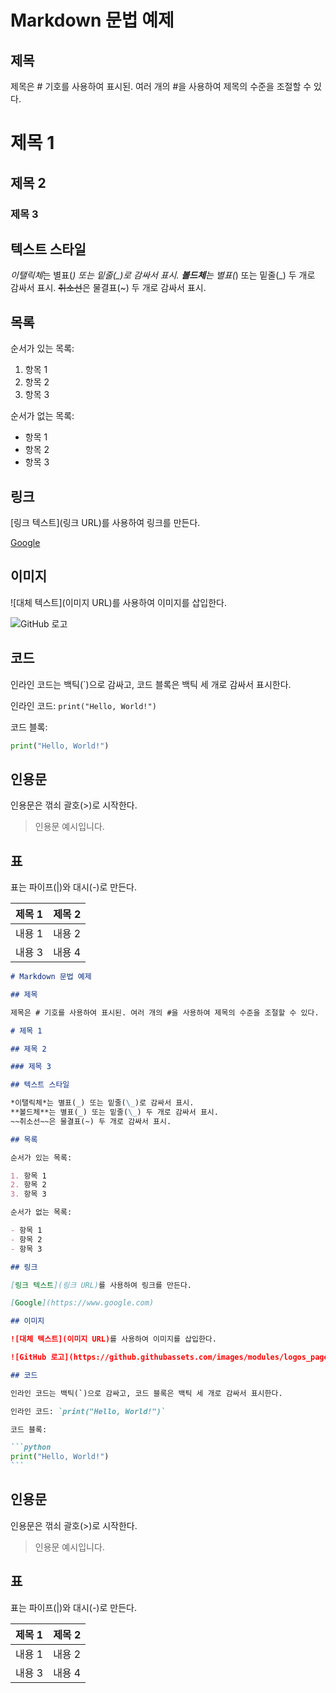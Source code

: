 # Markdown 문법 예제

## 제목

제목은 # 기호를 사용하여 표시된. 여러 개의 #을 사용하여 제목의 수준을 조절할 수 있다.

# 제목 1

## 제목 2

### 제목 3

## 텍스트 스타일

*이탤릭체*는 별표(_) 또는 밑줄(\_)로 감싸서 표시.
**볼드체**는 별표(_) 또는 밑줄(\_) 두 개로 감싸서 표시.
~~취소선~~은 물결표(~) 두 개로 감싸서 표시.

## 목록

순서가 있는 목록:

1. 항목 1
2. 항목 2
3. 항목 3

순서가 없는 목록:

- 항목 1
- 항목 2
- 항목 3

## 링크

[링크 텍스트](링크 URL)를 사용하여 링크를 만든다.

[Google](https://www.google.com)

## 이미지

![대체 텍스트](이미지 URL)를 사용하여 이미지를 삽입한다.

![GitHub 로고](https://github.githubassets.com/images/modules/logos_page/GitHub-Mark.png)

## 코드

인라인 코드는 백틱(`)으로 감싸고, 코드 블록은 백틱 세 개로 감싸서 표시한다.

인라인 코드: `print("Hello, World!")`

코드 블록:

```python
print("Hello, World!")
```

## 인용문

인용문은 꺾쇠 괄호(>)로 시작한다.

> 인용문 예시입니다.

## 표

표는 파이프(|)와 대시(-)로 만든다.

| 제목 1 | 제목 2 |
| ------ | ------ |
| 내용 1 | 내용 2 |
| 내용 3 | 내용 4 |

````markdown
# Markdown 문법 예제

## 제목

제목은 # 기호를 사용하여 표시된. 여러 개의 #을 사용하여 제목의 수준을 조절할 수 있다.

# 제목 1

## 제목 2

### 제목 3

## 텍스트 스타일

*이탤릭체*는 별표(_) 또는 밑줄(\_)로 감싸서 표시.
**볼드체**는 별표(_) 또는 밑줄(\_) 두 개로 감싸서 표시.
~~취소선~~은 물결표(~) 두 개로 감싸서 표시.

## 목록

순서가 있는 목록:

1. 항목 1
2. 항목 2
3. 항목 3

순서가 없는 목록:

- 항목 1
- 항목 2
- 항목 3

## 링크

[링크 텍스트](링크 URL)를 사용하여 링크를 만든다.

[Google](https://www.google.com)

## 이미지

![대체 텍스트](이미지 URL)를 사용하여 이미지를 삽입한다.

![GitHub 로고](https://github.githubassets.com/images/modules/logos_page/GitHub-Mark.png)

## 코드

인라인 코드는 백틱(`)으로 감싸고, 코드 블록은 백틱 세 개로 감싸서 표시한다.

인라인 코드: `print("Hello, World!")`

코드 블록:

```python
print("Hello, World!")
```
````

## 인용문

인용문은 꺾쇠 괄호(>)로 시작한다.

> 인용문 예시입니다.

## 표

표는 파이프(|)와 대시(-)로 만든다.

| 제목 1 | 제목 2 |
| ------ | ------ |
| 내용 1 | 내용 2 |
| 내용 3 | 내용 4 |

```

```
